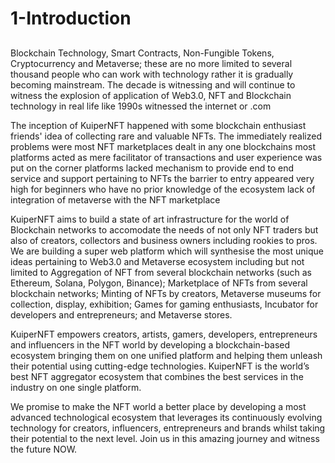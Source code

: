 # 1-Introduction

##

Blockchain Technology, Smart Contracts, Non-Fungible Tokens, Cryptocurrency and Metaverse; these are no more limited to several thousand people who can work with technology rather it is gradually becoming mainstream. The decade is witnessing and will continue to witness the explosion of application of Web3.0, NFT and Blockchain technology in real life like 1990s witnessed the internet or .com

The inception of KuiperNFT happened with some blockchain enthusiast friends' idea of collecting rare and valuable NFTs. The immediately realized problems were most NFT marketplaces dealt in any one blockchains most platforms acted as mere facilitator of transactions and user experience was put on the corner platforms lacked mechanism to provide end to end service and support pertaining to NFTs the barrier to entry appeared very high for beginners who have no prior knowledge of the ecosystem lack of integration of metaverse with the NFT marketplace

KuiperNFT aims to build a state of art infrastructure for the world of Blockchain networks to accomodate the needs of not only NFT traders but also of creators, collectors and business owners including rookies to pros. We are building a super web platform which will synthesise the most unique ideas pertaining to Web3.0 and Metaverse ecosystem including but not limited to Aggregation of NFT from several blockchain networks (such as Ethereum, Solana, Polygon, Binance); Marketplace of NFTs from several blockchain networks; Minting of NFTs by creators, Metaverse museums for collection, display, exhibition; Games for gaming enthusiasts, Incubator for developers and entrepreneurs; and Metaverse stores.

KuiperNFT empowers creators, artists, gamers, developers, entrepreneurs and influencers in the NFT world by developing a blockchain-based ecosystem bringing them on one unified platform and helping them unleash their potential using cutting-edge technologies. KuiperNFT is the world’s best NFT aggregator ecosystem that combines the best services in the industry on one single platform.

We promise to make the NFT world a better place by developing a most advanced technological ecosystem that leverages its continuously evolving technology for creators, influencers, entrepreneurs and brands whilst taking their potential to the next level. Join us in this amazing journey and witness the future NOW.

## &#x20;<a href="#_2-executive-summary" id="_2-executive-summary"></a>

### &#x20;<a href="#overview" id="overview"></a>
